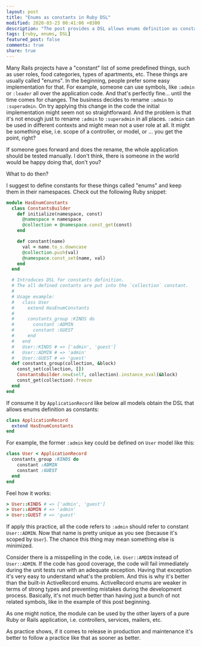 ```yaml
---
layout: post
title: "Enums as constants in Ruby DSL"
modified: 2020-03-23 00:41:06 +0300
description: "The post provides a DSL allows enums definition as constants."
tags: [ruby, enums, DSL]
featured_post: false
comments: true
share: true
---
```


Many Rails projects have a "constant" list of some predefined things, such as user roles, food categories, types of apartments, etc. These things are usually called "enums".
In the beginning, people prefer some easy implementation for that. For example, someone can use symbols, like `:admin` or `:leader` all over the application code.
And that's perfectly fine... until the time comes for changes. The business decides to rename `:admin` to `:superadmin`.
On try applying this change in the code the initial implementation might seem not so straightforward.
And the problem is that it's not enough just to rename `:admin` to `:superadmin` in all places.
`:admin` can be used in different contexts and might mean not a user role at all.
It might be something else, i.e. scope of a controller, or model, or ... you get the point, right?

If someone goes forward and does the rename, the whole application should be tested manually.
I don't think, there is someone in the world would be happy doing that, don't you?

What to do then?

I suggest to define constants for these things called "enums" and keep them in their namespaces.
Check out the following Ruby snippet:


```ruby
module HasEnumConstants
  class ConstantsBuilder
    def initialize(namespace, const)
      @namespace = namespace
      @collection = @namespace.const_get(const)
    end

    def constant(name)
      val = name.to_s.downcase
      @collection.push(val)
      @namespace.const_set(name, val)
    end
  end

  # Introduces DSL for constants definition.
  # The all defined contants are put into the `collection` constant.
  #
  # Usage example:
  #   class User
  #     extend HasEnumConstants
  #
  #     constants_group :KINDS do
  #       constant :ADMIN
  #       constant :GUEST
  #     end
  #   end
  #   User::KINDS # => ['admin', 'guest']
  #   User::ADMIN # => 'admin'
  #   User::GUEST # => 'guest'
  def constants_group(collection, &block)
    const_set(collection, [])
    ConstantsBuilder.new(self, collection).instance_eval(&block)
    const_get(collection).freeze
  end
end
```

If consume it by `ApplicationRecord` like below all models obtain the DSL that allows enums definition as constants:

```ruby
class ApplicationRecord
  extend HasEnumConstants
end
```

For example, the former `:admin` key could be defined on `User` model like this:

```ruby
class User < ApplicationRecord
  constants_group :KINDS do
    constant :ADMIN
    constant :GUEST
  end
end
```

Feel how it works:

```ruby
> User::KINDS # => ['admin', 'guest']
> User::ADMIN # => 'admin'
> User::GUEST # => 'guest'
```

If apply this practice, all the code refers to `:admin` should refer to constant `User::ADMIN`. Now that name is
pretty unique as you see (because it's scoped by `User`). The chance this thing may mean something else is minimized.

Consider there is a misspelling in the code, i.e. `User::AMDIN` instead of `User::ADMIN`.
If the code has good coverage, the code will fail immediately during the unit tests run with an adequate exception.
Having that exception it's very easy to understand what's the problem.
And this is why it's better than the built-in ActiveRecord enums. ActiveRecord enums are weaker in terms of strong types and preventing mistakes during the development process.
Basically, it's not much better than having just a bunch of not related symbols,
like in the example of this post beginning.

As one might notice, the module can be used by the other layers of a pure Ruby or Rails application, i.e. controllers, services, mailers, etc.

As practice shows, if it comes to release in production and maintenance it's better to follow a practice like that as sooner as better.

